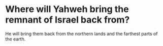 # Where will Yahweh bring the remnant of Israel back from?

He will bring them back from the northern lands and the farthest parts of the earth.
